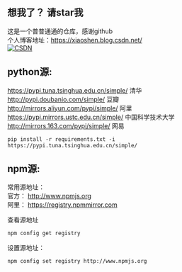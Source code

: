 ## 想我了？ 请star我  
这是一个普普通通的仓库，感谢github   
个人博客地址：<https://xiaoshen.blog.csdn.net/>   
[![CSDN](https://img-blog.csdnimg.cn/direct/11f981d0f7b54817a1dc7eb04dba6813.png)](https://xiaoshen.blog.csdn.net/)
     
## python源:     
https://pypi.tuna.tsinghua.edu.cn/simple/ 清华    
http://pypi.doubanio.com/simple/ 豆瓣     
http://mirrors.aliyun.com/pypi/simple/ 阿里    
https://pypi.mirrors.ustc.edu.cn/simple/ 中国科学技术大学    
http://mirrors.163.com/pypi/simple/ 网易  

```angular2html
pip install -r requirements.txt -i https://pypi.tuna.tsinghua.edu.cn/simple/
```

## npm源:
常用源地址：  
官方： http://www.npmjs.org    
阿里： https://registry.npmmirror.com

查看源地址
```sh
npm config get registry
```

设置源地址：
```
npm config set registry http://www.npmjs.org
```

